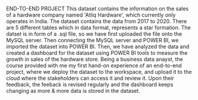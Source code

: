 END-TO-END PROJECT
This dataset contains the information on the sales of a hardware company named 'Atliq Hardware', which currently only operates in India. The dataset contains the data from 2017 to 2020. 
There are 5 different tables which in data format, represents a star formation. 
The datset is in form of a .sql file, so we have first uploaded the file onto the MySQL server. 
Then connecting the MySQL server and POWER BI, we imported the dataset into POWER BI. Then, we have analyzed the data and created a dashboard for the dataset using POWER BI tools to measure the growth in sales of the hardware store. 
Being a business data anayst, the course provided with me my first hand-on experience of an end-to-end project, where we deploy the dataset to the workspace, and upload it to the cloud where the stakeholders can access it and review it. 
Upon their feedback, the feeback is revised regularly and the dashboard keeps changing as more & more data is stored in the dataset.
